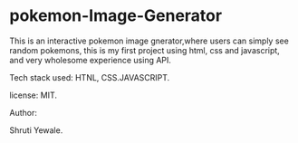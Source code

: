 # pokemon-Image-Generator
This is an interactive pokemon image gnerator,where users can simply see random pokemons, this is my first project using html, css and javascript, and very wholesome experience using API.

Tech stack used: HTNL, CSS.JAVASCRIPT.

license: MIT.

Author:

Shruti Yewale.
